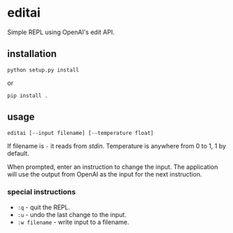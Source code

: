 # editai

Simple REPL using OpenAI's edit API.

## installation

```
python setup.py install
```
or
```
pip install .
```

## usage

```
editai [--input filename] [--temperature float]
```

If filename is `-` it reads from _stdin_. Temperature is anywhere from 0 to 1, 1 by default.

When prompted, enter an instruction to change the input. The application will use the output
from OpenAI as the input for the next instruction.

### special instructions

* `:q` - quit the REPL.
* `:u` - undo the last change to the input.
* `:w filename` - write input to a filename.
